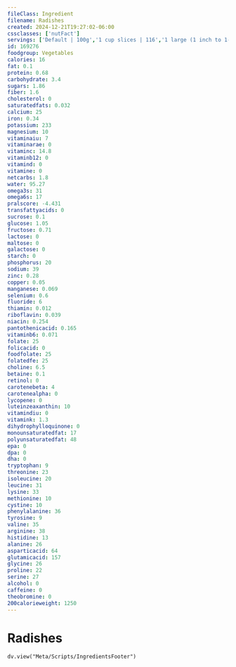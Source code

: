 ```yaml
---
fileClass: Ingredient
filename: Radishes
created: 2024-12-21T19:27:02-06:00
cssclasses: ['nutFact']
servings: ['Default | 100g','1 cup slices | 116','1 large (1 inch to 1-1/4 inch dia) | 9','1 medium (3/4 inch to 1 inch dia) | 4.5','1 slice | 1','1 small | 2','1/2 cup slices | 58']
id: 169276
foodgroup: Vegetables
calories: 16
fat: 0.1
protein: 0.68
carbohydrate: 3.4
sugars: 1.86
fiber: 1.6
cholesterol: 0
saturatedfats: 0.032
calcium: 25
iron: 0.34
potassium: 233
magnesium: 10
vitaminaiu: 7
vitaminarae: 0
vitaminc: 14.8
vitaminb12: 0
vitamind: 0
vitamine: 0
netcarbs: 1.8
water: 95.27
omega3s: 31
omega6s: 17
pralscore: -4.431
transfattyacids: 0
sucrose: 0.1
glucose: 1.05
fructose: 0.71
lactose: 0
maltose: 0
galactose: 0
starch: 0
phosphorus: 20
sodium: 39
zinc: 0.28
copper: 0.05
manganese: 0.069
selenium: 0.6
fluoride: 6
thiamin: 0.012
riboflavin: 0.039
niacin: 0.254
pantothenicacid: 0.165
vitaminb6: 0.071
folate: 25
folicacid: 0
foodfolate: 25
folatedfe: 25
choline: 6.5
betaine: 0.1
retinol: 0
carotenebeta: 4
carotenealpha: 0
lycopene: 0
luteinzeaxanthin: 10
vitamindiu: 0
vitamink: 1.3
dihydrophylloquinone: 0
monounsaturatedfat: 17
polyunsaturatedfat: 48
epa: 0
dpa: 0
dha: 0
tryptophan: 9
threonine: 23
isoleucine: 20
leucine: 31
lysine: 33
methionine: 10
cystine: 10
phenylalanine: 36
tyrosine: 9
valine: 35
arginine: 38
histidine: 13
alanine: 26
asparticacid: 64
glutamicacid: 157
glycine: 26
proline: 22
serine: 27
alcohol: 0
caffeine: 0
theobromine: 0
200calorieweight: 1250
---
```


# Radishes

```dataviewjs
dv.view("Meta/Scripts/IngredientsFooter")
```